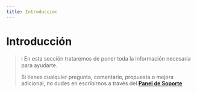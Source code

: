 ```yaml
---
title: Introducción
---
```


# Introducción

> ℹ️ En esta sección trataremos de poner toda la información necesaria para ayudarte.
>
> Si tienes cualquier pregunta, comentario, propuesta o mejora adicional, no dudes en escribirnos a través del **[Panel de Soporte](https://leandigital.atlassian.net/servicedesk/customer/portal/3)**
